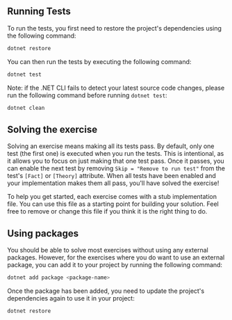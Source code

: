 ## Running Tests

To run the tests, you first need to restore the project's dependencies using the following command:

```bash
dotnet restore
```

You can then run the tests by executing the following command:

```bash
dotnet test
```

Note: if the .NET CLI fails to detect your latest source code changes, please run the following command before running `dotnet test`:

```bash
dotnet clean
```

## Solving the exercise

Solving an exercise means making all its tests pass. By default, only one test (the first one) is executed when you run the tests. This is intentional, as it allows you to focus on just making that one test pass. Once it passes, you can enable the next test by removing `Skip = "Remove to run test"` from the test's `[Fact]` or `[Theory]` attribute. When all tests have been enabled and your implementation makes them all pass, you'll have solved the exercise!

To help you get started, each exercise comes with a stub implementation file. You can use this file as a starting point for building your solution. Feel free to remove or change this file if you think it is the right thing to do.

## Using packages

You should be able to solve most exercises without using any external packages. However, for the exercises where you do want to use an external package, you can add it to your project by running the following command:

```bash
dotnet add package <package-name>
```

Once the package has been added, you need to update the project's dependencies again to use it in your project:

```bash
dotnet restore
```
